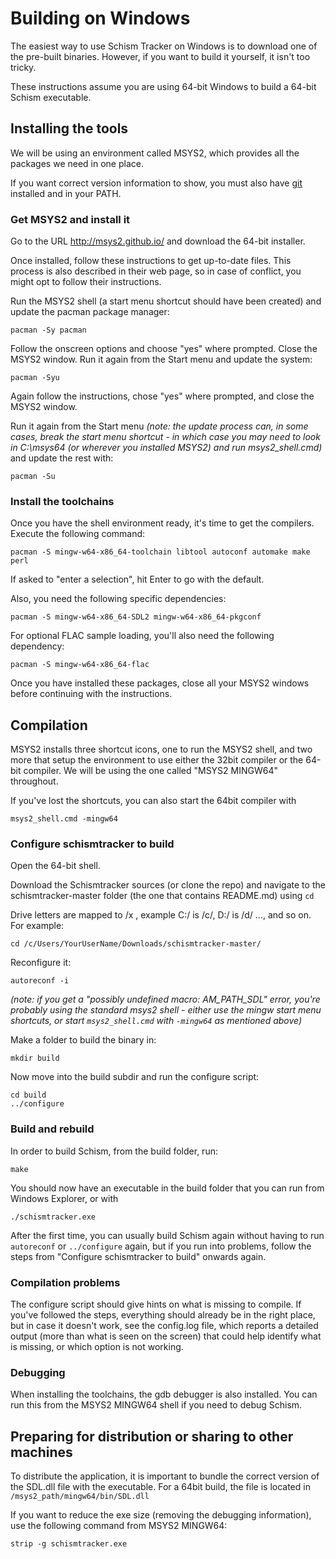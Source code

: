 # Building on Windows

The easiest way to use Schism Tracker on Windows is to download one of the 
pre-built binaries. However, if you want to build it yourself, it isn't too
tricky.

These instructions assume you are using 64-bit Windows to build a 64-bit
Schism executable.

## Installing the tools

We will be using an environment called MSYS2, which provides all the packages we
need in one place.

If you want correct version information to show, you must also 
have [git](https://git-scm.com/) installed and in your PATH.

### Get MSYS2 and install it

Go to the URL http://msys2.github.io/ and download the 64-bit installer.

Once installed, follow these instructions to get up-to-date files. This process
is also described in their web page, so in case of conflict, you might opt to
follow their instructions.

Run the MSYS2 shell (a start menu shortcut should have been created) and update
the pacman package manager:

	pacman -Sy pacman
	
Follow the onscreen options and choose "yes" where prompted. 
Close the MSYS2 window. Run it again from the Start menu and update the system:

	pacman -Syu
	
Again follow the instructions, chose "yes" where prompted, and close the MSYS2 window. 

Run it again from the Start menu _(note: the update
process can, in some cases, break the start menu shortcut - in which case you
may need to look in C:\msys64 (or wherever you installed MSYS2) and run
msys2\_shell.cmd)_ and update the rest with:

	pacman -Su

### Install the toolchains

Once you have the shell environment ready, it's time to get the compilers.
Execute the following command:

	pacman -S mingw-w64-x86_64-toolchain libtool autoconf automake make perl

If asked to "enter a selection", hit Enter to go with the default.

Also, you need the following specific dependencies:

	pacman -S mingw-w64-x86_64-SDL2 mingw-w64-x86_64-pkgconf

For optional FLAC sample loading, you'll also need the following dependency:

	pacman -S mingw-w64-x86_64-flac
	
Once you have installed these packages, close all your MSYS2 windows 
before continuing with the instructions.

## Compilation

MSYS2 installs three shortcut icons, one to run the MSYS2 shell, and two more
that setup the environment to use either the 32bit compiler or the 64-bit
compiler. We will be using the one called "MSYS2 MINGW64" throughout.

If you've lost the shortcuts, you can also start the 64bit compiler with

	msys2_shell.cmd -mingw64

### Configure schismtracker to build

Open the 64-bit shell.

Download the Schismtracker sources (or clone the repo) and navigate to the
schismtracker-master folder (the one that contains README.md) using `cd`

Drive letters are mapped to /x , example C:/
is /c/, D:/ is /d/ ..., and so on. For example:

	cd /c/Users/YourUserName/Downloads/schismtracker-master/

Reconfigure it:

	autoreconf -i

_(note: if you get a "possibly undefined macro: AM\_PATH\_SDL" error, you're
probably using the standard msys2 shell - either use the mingw start menu
shortcuts, or start `msys2_shell.cmd` with `-mingw64` as mentioned above)_

Make a folder to build the binary in:

	mkdir build
	
Now move into the build subdir and run the configure script:

	cd build
	../configure
	
### Build and rebuild

In order to build Schism, from the build folder, run:

	make
	
You should now have an executable in the build folder that you can run from
Windows Explorer, or with 
	
	./schismtracker.exe

After the first time, you can usually build Schism again without having to run 
`autoreconf` or `../configure` again, but if you run into problems, follow the
steps from "Configure schismtracker to build" onwards again.

### Compilation problems

The configure script should give hints on what is missing to compile. If you've
followed the steps, everything should already be in the right place, but in case 
it doesn't work, see the config.log file, which reports a detailed output (more 
than what is seen on the screen) that could help identify what is missing, or which
option is not working.

### Debugging

When installing the toolchains, the gdb debugger is also installed. You can run this
from the MSYS2 MINGW64 shell if you need to debug Schism.

## Preparing for distribution or sharing to other machines

To distribute the application, it is important to bundle the correct version of
the SDL.dll file with the executable. For a 64bit build, the file is located in 
`/msys2_path/mingw64/bin/SDL.dll`

If you want to reduce the exe size (removing the debugging information), use
the following command from MSYS2 MINGW64:

	strip -g schismtracker.exe

